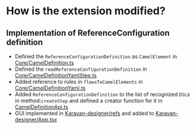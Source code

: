 
# How is the extension modified?

## Implementation of ReferenceConfiguration definition

- Defined the `ReferenceConfigurationDefinition` as `CamelElement` in [Core/CamelDefinition.ts](./karavan-core/src/core/model/CamelDefinition.ts)
- Defined the `readReferenceConfigurationDefinition` in [Core/CamelDefinitionYamlStep.ts](./karavan-core/src/core/api/CamelDefinitionYamlStep.ts)
- Added reference to rules in `flowsToCamelElements` in [Core/CamelDefinitionYaml.ts](./karavan-core/src/core/api/CamelDefinitionYaml.ts)
- Added `ReferenceConfigurationDefinition` to the list of recognized `DSL`s in method:`createStep` and defined a creator function for it in [CamelDefinitionApi.ts](./karavan-core/src/core/api/CamelDefinitionApi.ts)
- GUI implemented in [Karavan-designer/refs](./karavan-designer/src/designer/refs/) and added to [Karavan-designer/App.tsx](./karavan-designer/src/designer/KaravanDesigner.tsx)
